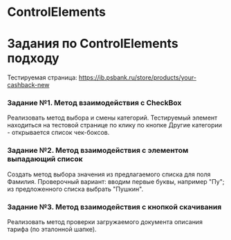 # ControlElements
# Задания по ControlElements подходу

Тестируемая страница:  https://ib.psbank.ru/store/products/your-cashback-new 

### Задание №1. Метод взаимодействия с CheckBox
Реализовать метод выбора и смены категорий. 
Тестируемый элемент находиться на тестовой странице по клику по кнопке Другие категории - открывается список чек-боксов.

### Задание №2. Метод взаимодействия с элементом выпадающий список
Создать метод выбора значения из предлагаемого списка для поля Фамилия.
Проверочный вариант: вводим первые буквы, например "Пу"; из предложенного списка выбрать "Пушкин".

### Задание №3. Метод взаимодействия с кнопкой скачивания
Реализовать метод проверки загружаемого документа описания тарифа (по эталонной шапке).
